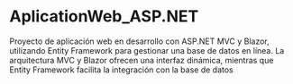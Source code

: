 # AplicationWeb_ASP.NET
Proyecto de aplicación web en desarrollo con ASP.NET MVC y Blazor, utilizando Entity Framework para gestionar una base de datos en línea. La arquitectura MVC y Blazor ofrecen una interfaz dinámica, mientras que Entity Framework facilita la integración con la base de datos
